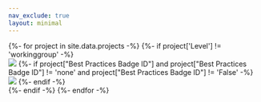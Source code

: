 ```yaml
---
nav_exclude: true
layout: minimal
---
```


<dl id="projects_with_bestpractices">
{%- for project in site.data.projects -%}
{%- if project['Level'] != 'workinggroup' -%}
  <div>
  <dt>
    <img src="{{ project['Logo URL'] }}" >
    {%- if project["Best Practices Badge ID"] and project["Best Practices Badge ID"] != 'none' and project["Best Practices Badge ID"] != 'False' -%}
    <a href="https://bestpractices.coreinfrastructure.org/projects/{{ project["Best Practices Badge ID"] }}"><img src="https://bestpractices.coreinfrastructure.org/projects/{{ project["Best Practices Badge ID"] }}/badge?{{ "now" | date: "%s" }}"></a>
    {%- endif -%}
  </dt>
  </div>
{%- endif -%}
{%- endfor -%}
</dl>
